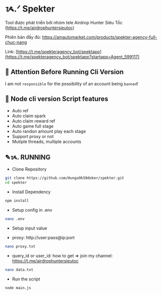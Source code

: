 # ᝰ.ᐟ Spekter

Tool được phát triển bởi nhóm tele Airdrop Hunter Siêu Tốc (https://t.me/airdrophuntersieutoc)

Phiên bản đầy đủ: https://amautomarket.com/products/spekter-agency-full-chuc-nang

Link: [https://t.me/spekteragency_bot/spektapp](https://t.me/spekteragency_bot/spektapp?startapp=Agent_599117)

## 🚨 Attention Before Running Cli Version

I am not `responsible` for the possibility of an account being `banned`!

## 📎 Node cli version Script features

- Auto ref
- Auto claim spark
- Auto claim reward ref
- Auto game full stage
- Auto randon amount play each stage
- Support proxy or not
- Mutiple threads, multiple accounts

## ✎ᝰ. RUNNING

- Clone Repository

```bash
git clone https://github.com/Hunga9k50doker/spekter.git
cd spekter
```

- Install Dependency

```bash
npm install
```

- Setup config in .env

```bash
nano .env
```

- Setup input value

* proxy: http://user:pass@ip:port

```bash
nano proxy.txt
```

- query_id or user_id: how to get => join my channel: https://t.me/airdrophuntersieutoc

```bash
nano data.txt
```

- Run the script

```bash
node main.js
```
